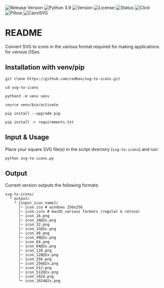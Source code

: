 ![Release Version](https://img.shields.io/github/v/tag/cedbeu/svg-to-icons?label=version&style=flat-square)
![Python 3.9](https://img.shields.io/badge/Python-3.9-blue?style=flat-square&logo=python)
![Version](https://img.shields.io/badge/version-1.0-blue?style=flat-square)
![License](https://img.shields.io/badge/license-MIT-green?style=flat-square)
![Status](https://img.shields.io/badge/status-active-brightgreen?style=flat-square)
![Click](https://img.shields.io/badge/Click-CLI-orange?style=flat-square)
![Pillow](https://img.shields.io/badge/Pillow-Image%20Processing-yellow?style=flat-square)
![CairoSVG](https://img.shields.io/badge/CairoSVG-SVG%20Rendering-purple?style=flat-square)

# README
Convert SVG to icons in the various format required for making applications for various OSes.

## Installation with venv/pip
`git clone https://github.com/cedbeu/svg-to-icons.git`

`cd svg-to-icons`

`python3 -m venv venv`

`source venv/bin/activate`

`pip install --upgrade pip`

`pip install -r requirements.txt`

## Input & Usage
Place your square SVG file(s) in the script directory (`svg-to-icons`) and run:

`python svg-to-icons.py`

## Output
Current version outputs the following formats:

```
svg-to-icons/
  └ output/
    └ {input_icon_name}/
      │─ icon.ico # windows 256x256
      │─ icon.icns # macOS various formats (regular & retina)
      │─ icon_16.png
      │─ icon_16@2x.png
      │─ icon_32.png
      │─ icon_32@2x.png
      │─ icon_48.png
      │─ icon_48@2x.png
      │─ icon_64.png
      │─ icon_64@2x.png
      │─ icon_128.png
      │─ icon_128@2x.png
      │─ icon_256.png
      │─ icon_256@2x.png
      │─ icon_512.png
      │─ icon_512@2x.png
      │─ icon_1024.png
      └─ icon_1024@2x.png
```
